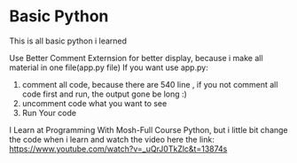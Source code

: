# Basic Python
This is all basic python i learned

Use Better Comment Externsion for better display, because i make all material in one file(app.py file)
If you want use app.py:
1. comment all code, because there are 540 line , if you not comment all code first and run, the output gone be long :)
2. uncomment code what you want to see
3. Run Your code

I Learn at Programming With Mosh-Full Course Python, but i little bit change the code  when i learn and watch the video
here the link: https://www.youtube.com/watch?v=_uQrJ0TkZlc&t=13874s
